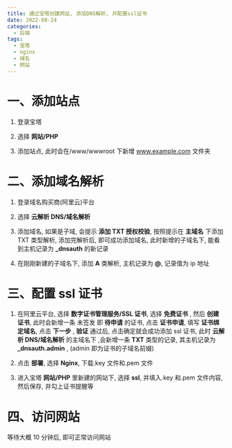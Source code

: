 ```yaml
---
title: 通过宝塔创建网站, 添加DNS解析, 并配置ssl证书
date: 2022-08-24
categories:
  - 后端
tags:
  - 宝塔
  - nginx
  - 域名
  - 网站
---
```


# 一、添加站点

1. 登录宝塔

2. 选择 **网站/PHP**

3. 添加站点, 此时会在/www/wwwroot 下新增 www.example.com 文件夹

# 二、添加域名解析

1. 登录域名购买商(阿里云)平台

2. 选择 **云解析 DNS/域名解析**

3. 添加域名, 如果是子域, 会提示 **添加 TXT 授权校验**, 按照提示在 **主域名** 下添加 TXT 类型解析, 添加完解析后, 即可成功添加域名, 此时新增的子域名下, 能看到主机记录为 **\_dnsauth** 的新记录

4. 在刚刚新建的子域名下, 添加 **A** 类解析, 主机记录为 **@**, 记录值为 ip 地址

# 三、配置 ssl 证书

1. 在阿里云平台, 选择 **数字证书管理服务/SSL 证书**, 选择 **免费证书** , 然后 **创建证书**, 此时会新增一条 未签发 即 **待申请** 的证书, 点击 **证书申请**, 填写 **证书绑定域名**, 点击 **下一步** , **验证** 通过后, 点击确定就会成功添加 ssl 证书, 此时 **云解析 DNS/域名解析** 的主域名下 ,会新增一条 **TXT** 类型的记录, 其主机记录为 **\_dnsauth.admin** , (admin 即为证书的子域名前缀)

2. 点击 **部署**, 选择 **Nginx**, 下载.key 文件和.pem 文件

3. 进入宝塔 **网站/PHP** 里新建的网站下, 选择 **ssl**, 并填入.key 和.pem 文件内容, 然后保存, 并勾上证书提醒等

# 四、访问网站

等待大概 10 分钟后, 即可正常访问网站

